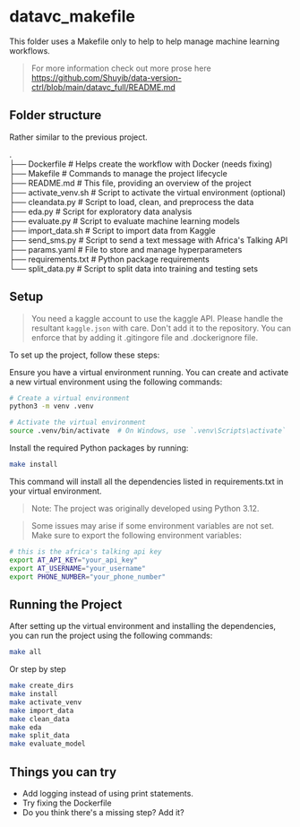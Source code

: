# datavc_makefile
This folder uses a Makefile only to help to help manage machine learning workflows.

> For more information check out more prose here <https://github.com/Shuyib/data-version-ctrl/blob/main/datavc_full/README.md>



## Folder structure    

Rather similar to the previous project.     

.    
├── Dockerfile            # Helps create the workflow with Docker (needs fixing)    
├── Makefile              # Commands to manage the project lifecycle     
├── README.md             # This file, providing an overview of the project    
├── activate_venv.sh      # Script to activate the virtual environment (optional)    
├── cleandata.py          # Script to load, clean, and preprocess the data    
├── eda.py                # Script for exploratory data analysis    
├── evaluate.py           # Script to evaluate machine learning models    
├── import_data.sh        # Script to import data from Kaggle   
├── send_sms.py           # Script to send a text message with Africa's Talking API        
├── params.yaml           # File to store and manage hyperparameters    
├── requirements.txt      # Python package requirements    
└── split_data.py         # Script to split data into training and testing sets    

## Setup

> You need a kaggle account to use the kaggle API. Please handle the resultant `kaggle.json` with care. Don't add it to the repository. You can enforce that by adding it .gitingore file and .dockerignore file.    

To set up the project, follow these steps:

Ensure you have a virtual environment running. You can create and activate a new virtual environment using the following commands:

```bash
# Create a virtual environment
python3 -m venv .venv

# Activate the virtual environment
source .venv/bin/activate  # On Windows, use `.venv\Scripts\activate`
```
Install the required Python packages by running:    

```bash
make install
```

This command will install all the dependencies listed in requirements.txt in your virtual environment.

> Note: The project was originally developed using Python 3.12.   

> Some issues may arise if some environment variables are not set. Make sure to export the following environment variables:
    
```bash
# this is the africa's talking api key
export AT_API_KEY="your_api_key"
export AT_USERNAME="your_username"
export PHONE_NUMBER="your_phone_number"
```

## Running the Project

After setting up the virtual environment and installing the dependencies, you can run the project using the following commands:

```bash
make all
```
Or step by step

```bash
make create_dirs 
make install 
make activate_venv 
make import_data 
make clean_data 
make eda 
make split_data 
make evaluate_model
```

## Things you can try   

* Add logging instead of using print statements.    
* Try fixing the Dockerfile   
* Do you think there's a missing step? Add it?
